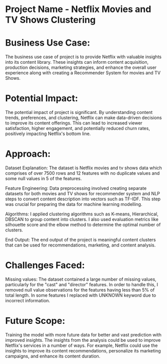 # Project Name - Netflix Movies and TV Shows Clustering

# Business Use Case:
The business use case of project is to provide Netflix with valuable insights into its content library. These insights can inform content acquisition, production decisions, marketing strategies, and enhance the overall user experience along with creating a Recommender System for movies and TV Shows.

# Potential Impact:
The potential impact of project is significant. By understanding content trends, preferences, and clustering, Netflix can make data-driven decisions to improve its content offerings. This can lead to increased viewer satisfaction, higher engagement, and potentially reduced churn rates, positively impacting Netflix's bottom line.

# Approach:

Dataset Explanation: The dataset is Netflix movies and tv shows data which comprises of over 7500 rows and 12 features with no duplicate values and some null values in 5 of the features.

Feature Engineering: Data preprocessing involved creating separate datasets for both movies and TV shows for recommender system and NLP steps to convert content description into vectors such as TF-IDF. This step was crucial for preparing the data for machine learning modelling.

Algorithms: I applied clustering algorithms such as K-means, Hierarchical, DBSCAN to group content into clusters. I also used evaluation metrics like silhouette score and the elbow method to determine the optimal number of clusters.

End Output: The end output of the project is meaningful content clusters that can be used for recommendations, marketing, and content analysis.

# Challenges Faced:
Missing values: The dataset contained a large number of missing values, particularly for the "cast" and "director" features. In order to handle this, I removed null value observations for the features having less than 5% of total length. In some features I replaced with UNKNOWN keyword due to incorrect information.

# Future Scope: 
Training the model with more future data for better and vast prediction with improved insights. The insights from the analysis could be used to improve Netflix's services in a number of ways. For example, Netflix could use the insights to improve its content recommendations, personalize its marketing campaigns, and enhance its content duration.
